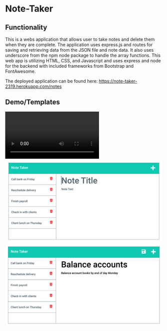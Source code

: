 # Note-Taker

## Functionality
This is a webs application that allows user to take notes and delete them when they are complete. The application uses express.js and routes for saving and retrieving data from the JSON file and note data. It also uses underscore from the npm node package to handle the array functions. This web app is utilizing HTML, CSS, and Javascript and uses express and node for the backend with included frameworks from Bootstrap and FontAwesome.

The deployed application can be found here: https://note-taker-2319.herokuapp.com/notes

## Demo/Templates

![alt text](./demo/Note_Taker_Demo.mov)
![alt text](./demo/11-express-homework-demo-01.png)
![alt text](./demo/11-express-homework-demo-02.png)
